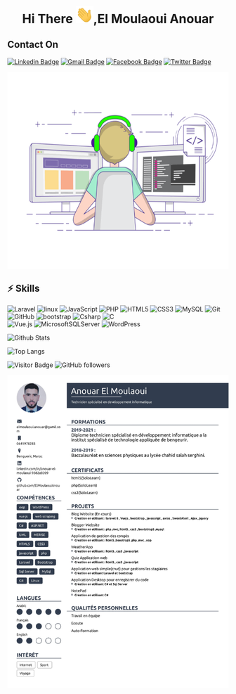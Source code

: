 
<!--
**ElMoulaouiAnouar/ELMoulaouiAnouar** is a ✨ _special_ ✨ repository because its `README.md` (this file) appears on your GitHub profile.

Here are some ideas to get you started:

- 🔭 I’m currently working on ...
- 🌱 I’m currently learning ...
- 👯 I’m looking to collaborate on ...
- 🤔 I’m looking for help with ...
- 💬 Ask me about ...
- 📫 How to reach me: ...
- 😄 Pronouns: ...
- ⚡ Fun fact: ...

-->

<h1 align="center">Hi There <img src="https://github.com/ElMoulaouiAnouar/ELMoulaouiAnouar/blob/main/wave.gif" width="40px">,El Moulaoui Anouar</h1>

## Contact On

[![Linkedin Badge](https://img.shields.io/badge/-Linkedin-blue?style=flat-square&logo=Linkedin&logoColor=white&link=https://ma.linkedin.com/in/anouar-el-moulaoui-9382a8209/)](https://ma.linkedin.com/in/anouar-el-moulaoui-9382a8209/)
[![Gmail Badge](https://img.shields.io/badge/-Gmail-c14438?style=flat-square&logo=Gmail&logoColor=white&link=elmoulaoui.anouar@gmail.com)](elmoulaoui.anouar@gmail.com)
[![Facebook Badge](https://img.shields.io/badge/-Facebook-0088CC?style=flat&logo=Facebook&logoColor=white&link=https://www.facebook.com/spoo.pow.96/)](https://www.facebook.com/spoo.pow.96/)
[![Twitter Badge](https://img.shields.io/badge/-Twitter-0088CC?style=flat&logo=Twitter&logoColor=white&link=https://twitter.com/anouarmoulaoui/)](https://twitter.com/anouarmoulaoui/)


<p align="center">
  <img align="center" width="100%" height="450px" alt="Skills" src="https://raw.githubusercontent.com/devSouvik/devSouvik/master/gif3.gif" />
</p>


## ⚡ Skills

![Laravel](https://img.shields.io/badge/-Laravel-00599C?style=flat-square&logo=Laravel)
![linux](https://img.shields.io/badge/-linux-black?style=flat-square&logo=linux)
![JavaScript](https://img.shields.io/badge/-JavaScript-black?style=flat-square&logo=javascript)
![PHP](https://img.shields.io/badge/-PHP-black?style=flat-square&logo=php)
![HTML5](https://img.shields.io/badge/-HTML5-E34F26?style=flat-square&logo=html5&logoColor=white)
![CSS3](https://img.shields.io/badge/-CSS3-1572B6?style=flat-square&logo=css3)
![MySQL](https://img.shields.io/badge/-MySQL-black?style=flat-square&logo=mysql)
![Git](https://img.shields.io/badge/-Git-black?style=flat-square&logo=git)
![GitHub](https://img.shields.io/badge/-GitHub-181717?style=flat-square&logo=github)
![bootstrap](https://img.shields.io/badge/-Bootstrap-563D7C?style=flat-square&logo=bootstrap)
![Csharp](https://img.shields.io/badge/-Csharp-black?style=flat-square&logo=Csharp)
![C](https://img.shields.io/badge/-C-181717?style=flat-square&logo=C)
</br>
![Vue.js](https://img.shields.io/badge/vuejs-%2335495e.svg?style=for-the-badge&logo=vuedotjs&logoColor=%234FC08D)
![MicrosoftSQLServer](https://img.shields.io/badge/Microsoft%20SQL%20Sever-CC2927?style=for-the-badge&logo=microsoft%20sql%20server&logoColor=white)
![WordPress](https://img.shields.io/badge/WordPress-%23117AC9.svg?style=for-the-badge&logo=WordPress&logoColor=white)

![Github Stats](https://github-readme-stats.vercel.app/api?username=ELMoulaouiAnouar&count_private=true&show_icons=true&include_all_commits=true)

![Top Langs](https://github-readme-stats.vercel.app/api/top-langs/?username=ELMoulaouiAnouar&hide=TeX&layout=compact)

![Visitor Badge](https://visitor-badge.laobi.icu/badge?page_id=ELMoulaouiAnouar)
![GitHub followers](https://img.shields.io/github/followers/ELMoulaouiAnouar?style=social)

<img src="https://github.com/ElMoulaouiAnouar/ELMoulaouiAnouar/blob/main/cv_img.jpg" alt="elmoulaoui anouar">

